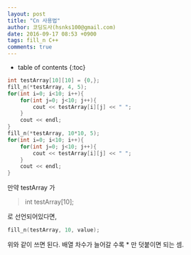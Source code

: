 ```yaml
---
layout: post
title: "Cn 사용법"
author: 코딩도사(hsnks100@gmail.com)
date: 2016-09-17 08:53 +0900
tags: fill_n C++
comments: true
---
```

* table of contents
{:toc}


``` cpp
int testArray[10][10] = {0,};
fill_n(*testArray, 4, 5);
for(int i=0; i<10; i++){
    for(int j=0; j<10; j++){
        cout << testArray[i][j] << " ";
    }
    cout << endl;
}
fill_n(*testArray, 10*10, 5);
for(int i=0; i<10; i++){
    for(int j=0; j<10; j++){
        cout << testArray[i][j] << " ";
    }
    cout << endl;
}

```
만약 testArray 가
>int testArray[10];

로 선언되어있다면, 

``` cpp
fill_n(testArray, 10, value);
```

위와 같이 쓰면 된다. 배열 차수가 늘어갈 수록 * 만 덧붙이면 되는 셈.


